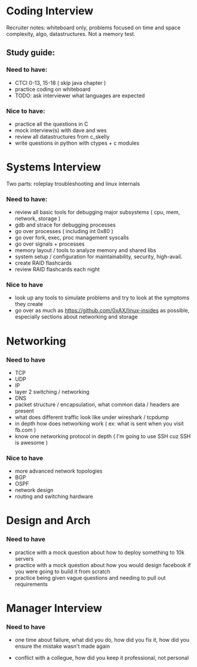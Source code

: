 # Coding Interview

Recruiter notes: whiteboard only, problems focused on 
time and space complexity, algo, datastructures. Not
a memory test.

## Study guide:

### Need to have:

- CTCI 0-13, 15-18 ( skip java chapter )
- practice coding on whiteboard
- TODO: ask interviewer what languages are expected

### Nice to have:
- practice all the questions in C
- mock interview(s) with dave and wes
- review all datastructures from c_skelly
- write questions in python with ctypes + c modules

# Systems Interview

Two parts: roleplay troubleshooting and linux internals

### Need to have:

- review all basic tools for debugging major subsystems ( cpu, mem, network, storage )
- gdb and strace for debugging processes
- go over processes ( including int 0x80 )
- go over fork, exec, proc management syscalls
- go over signals + processes
- memory layout / tools to analyze memory and shared libs
- system setup / configuration for maintainability, security, high-avail.
- create RAID flashcards
- review RAID flashcards each night

### Nice to have
- look up any tools to simulate problems and try to look at the symptoms they create
- go over as much as https://github.com/0xAX/linux-insides as possible, especially sections about
networking and storage

# Networking

### Need to have

- TCP
- UDP
- IP
- layer 2 switching / networking
- DNS
- packet structure / encapsulation, what common data / headers are present
- what does different traffic look like under wireshark / tcpdump
- in depth how does networking work ( ex: what is sent when you visit fb.com )
- know one networking protocol in depth ( I'm going to use SSH cuz SSH is awesome )

### Nice to have

- more advanced network topologies
- BGP
- OSPF
- network design
- routing and switching hardware

# Design and Arch

### Need to have

- practice with a mock question about how to deploy something to 10k servers 
- practice with a mock question about how you would design facebook if you were going to build it from
scratch
- practice being given vague questions and needing to pull out requirements

# Manager Interview

### Need to have

- one time about failure, what did you do, how did you fix it, how did you ensure the mistake
wasn't made again

- conflict with a collegue, how did you keep it professional, not personal
